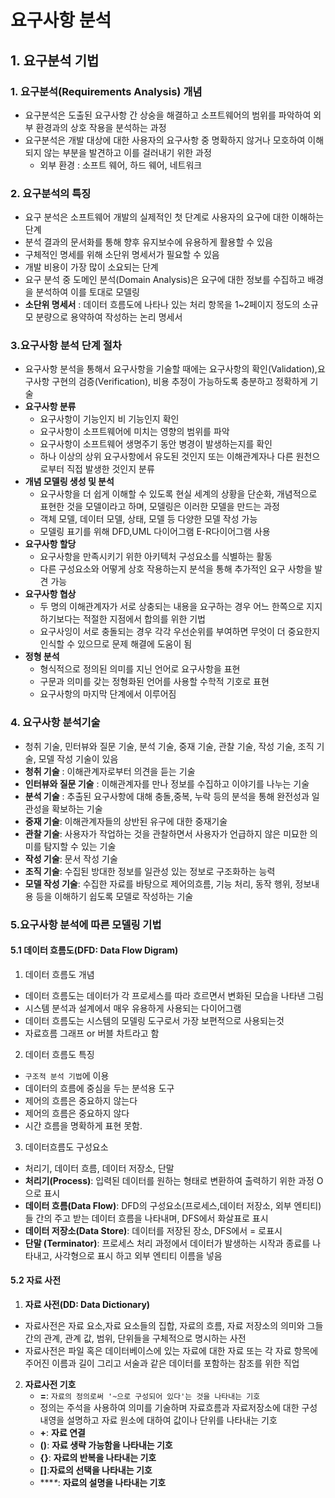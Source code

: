 # 요구사항 분석
## 1. 요구분석 기법
### 1. 요구분석(Requirements Analysis) 개념
- 요구분석은 도출된 요구사항 간 상숭을 해결하고 소프트웨어의 범위를 파악하여 외부 환경과의 상호 작용을 분석하는 과정
- 요구분석은 개발 대상에 대한 사용자의 요구사항 중 명확하지 않거나 모호하여 이해되지 않는 부분을 발견하고 이를 걸러내기 위한 과정
  - 외부 환경 : 소프트 웨어, 하드 웨어, 네트워크
### 2. 요구분석의 특징
- 요구 분석은 소프트웨어 개발의 실제적인 첫 단계로 사용자의 요구에 대한 이해하는 단계
- 분석 결과의 문서화를 통해 향후 유지보수에 유용하게 활용할 수 있음
- 구체적인 명세를 위해 소단위 명세서가 필요할 수 있음
- 개발 비용이 가장 많이 소요되는 단계
- 요구 분석 중 도메인 분석(Domain Analysis)은 요구에 대한 정보를 수집하고 배경을 분석하여 이를 토대로 모델링
- **소단위 명세서** : 데이터 흐름도에 나타나 있는 처리 항목을 1~2페이지 정도의 소규모 분량으로 용약하여 작성하는 논리 명세서
### 3.요구사항 분석 단계 절차
- 요구사항 분석을 통해서 요구사항을 기술할 때에는 요구사항의 확인(Validation),요구사항 구현의 검증(Verification), 비용 추정이 가능하도록 충분하고 정확하게 기술
- **요구사항 분류**
  - 요구사항이 기능인지 비 기능인지 확인
  - 요구사항이 소프트웨어에 미치는 영향의 범위를 파악
  - 요구사항이 소프트웨어 생명주기 동안 병경이 발생하는지를 확인
  - 하나 이상의 상위 요구사항에서 유도된 것인지 또는 이해관계자나 다른 원천으로부터 직접 발생한 것인지 분류
- **개념 모델링 생성 및 분석**
  - 요구사항을 더 쉽게 이해할 수 있도록 현실 세계의 상황을 단순화, 개념적으로 표현한 것을 모델이라고 하며, 모델링은 이러한 모델을 만드는 과정
  - 객체 모델, 데이터 모델, 상태, 모델 등 다양한 모델 작성 가능
  - 모델링 표기를 위해 DFD,UML 다이어그램 E-R다이어그램 사용
- **요구사항 할당**
  - 요구사항을 만족시키기 위한 아키텍처 구성요소를 식별하는 활동
  - 다른 구성요소와 어떻게 상호 작용하는지 분석을 통해 추가적인 요구 사항을 발견 가능
- **요구사항 협상**
  - 두 명의 이해관계자가 서로 상충되는 내용을 요구하는 경우 어느 한쪽으로 지지하기보다는 적절한 지점에서 합의를 위한 기법
  - 요구사잉이 서로 충돌되는 경우 각각 우선순위를 부여하면 무엇이 더 중요한지 인식할 수 있으므로 문제 해결에 도움이 됨
- **정형 분석**
  - 형식적으로 정의된 의미를 지닌 언어로 요구사항을 표현
  - 구문과 의미를 갖는 정형화된 언어를 사용할 수학적 기호로 표현
  - 요구사항의 마지막 단계에서 이루어짐
### 4. 요구사항 분석기술
- 청취 기술, 민터뷰와 질문 기술, 분석 기술, 중재 기술, 관찰 기술, 작성 기술, 조직 기술, 모델 작성 기술이 있음
- **청취 기술** : 이해관계자로부터 의견을 듣는 기술
- **인터뷰와 질문 기술** : 이해관계자를 만나 정보를 수집하고 이야기를 나누는 기술
- **분석 기술** : 추출된 요구사항에 대해 충돌,중복, 누락 등의 분석을 통해 완전성과 일관성을 확보하는 기술
- **중재 기술**: 이해관계자들의 상반된 유구에 대한 중재기술
- **관찰 기술**: 사용자가 작업하는 것을 관찰하면서 사용자가 언급하지 않은 미묘한 의미를 탐지할 수 있는 기술
- **작성 기술**: 문서 작성 기술
- **조직 기술**: 수집된 방대한 정보를 일관성 있는 정보로 구조화하는 능력
- **모델 작성 기술**: 수집한 자료를 바탕으로 제어의흐름, 기능 처리, 동작 행위, 정보내용 등을 이해하기 쉽도록 모델로 작성하는 기술
### 5.요구사항 분석에 따른 모델링 기법
#### 5.1 데이터 흐름도(DFD: Data Flow Digram)
1) 데이터 흐름도 개념
  - 데이터 흐름도는 데이터가 각 프로세스를 따라 흐르면서 변화된 모습을 나타낸 그림
  - 시스템 분석과 설계에서 매우 유용하게 사용되는 다이어그램
  - 데이터 흐름도는 시스템의 모델링 도구로서 가장 보편적으로 사용되는것
  - 자료흐름 그래프 or 버블 차트라고 함
2) 데이터 흐름도 특징
- `구조적 분석 기법`에 이용
- 데이터의 흐름에 중심을 두는 분석용 도구
- 제어의 흐름은 중요하지 않는다
- 제어의 흐름은 중요하지 않다
- 시간 흐름을 명확하게 표현 못함.
3) 데이터흐름도 구성요소
  - 처리기, 데이터 흐름, 데이터 저장소, 단말
  - **처리기(Process)**: 입력된 데이터를 원하는 형태로 변환하여 출력하기 위한 과정 O으로 표시
  - **데이터 흐름(Data Flow)**: DFD의 구성요소(프로세스,데이터 저장소, 외부 엔티티)들 간의 주고 받는 데이터 흐름을 나타내며, DFS에서 화살표로 표시
  - **데이터 저장소(Data Store)**: 데이터를 저장된 장소, DFS에서 = 로표시
  - **단말 (Terminator)**: 프로세스 처리 과정에서 데이터가 발생하는 시작과 종료를 나타내고, 사각형으로 표시 하고 외부 엔티티 이름을 넣음
 #### 5.2 자료 사전
 1) **자료 사전(DD: Data Dictionary)**
 - 자료사전은 자료 요소,자료 요소들의 집합, 자료의 흐름, 자료 저장소의 의미와 그들 간의 관계, 관계 값, 범위, 단위들을 구체적으로 명시하는 사전
 - 자료사전은 파일 혹은 데이터베이스에 있는 자료에 대한 자료 또는 각 자료 항목에 주어진 이름과 길이 그리고 서술과 같은 데이터를 포함하는 참조를 위한 직업
2) **자료사전 기호**
   - **=**: `자료의 정의로써 '~으로 구성되어 있다'는 것을 나타내는 기호`
   - 정의는 주석을 사용하여 의미를 기술하며 자료흐름과 자료저장소에 대한 구성 내영을 설명하고 자료 원소에 대하여 값이나 단위를 나타내는 기호
   - **+**: **자료 연결**
   - **()**: **자료 생략 가능함을 나타내는 기호**
   - **{}**: **자료의 반복을 나타내는 기호**
   - **[]**:**자료의 선택을 나타내는 기호**
   - **\**\**: **자료의 설명을 나타내는 기호**
  
